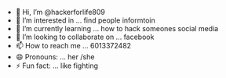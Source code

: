 - 👋 Hi, I’m @hackerforlife809
- 👀 I’m interested in ... find people informtoin 
- 🌱 I’m currently learning ... how to hack someones social media 
- 💞️ I’m looking to collaborate on ... facebook
- 📫 How to reach me ... 6013372482
- 😄 Pronouns: ... her /she 
- ⚡ Fun fact: ... like fighting 

<!---
hackerforlife809/hackerforlife809 is a ✨ special ✨ repository because its `README.md` (this file) appears on your GitHub profile.
You can click the Preview link to take a look at your changes.
--->
